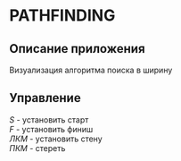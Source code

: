# **PATHFINDING**

## Описание приложения
Визуализация алгоритма поиска в ширину

## Управление
_S_ - установить старт  
_F_ - установить финиш  
_ЛКМ_ - установить стену  
_ПКМ_ - стереть  
